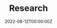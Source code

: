 ---
title: "Research"  # Add a page title.
summary: "Research projects within the PEASE Lab"  # Add a page description.
date: "2022-08-12T00:00:00Z"  # Add today's date.
type: "widget_page"  # Page type is a Widget Page
---